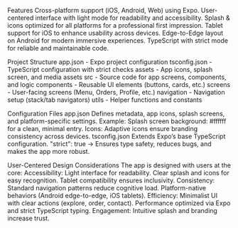 Features
Cross-platform support (iOS, Android, Web) using Expo.
User-centered interface with light mode for readability and accessibility.
Splash & icons optimized for all platforms for a professional first impression.
Tablet support for iOS to enhance usability across devices.
Edge-to-Edge layout on Android for modern immersive experiences.
TypeScript with strict mode for reliable and maintainable code.

Project Structure
app.json - Expo project configuration
tsconfig.json  - TypeScript configuration with strict checks
assets - App icons, splash screen, and media assets
src - Source code for app screens, components, and logic
components - Reusable UI elements (buttons, cards, etc.)
screens - User-facing screens (Menu, Orders, Profile, etc.)
navigation - Navigation setup (stack/tab navigators)
utils - Helper functions and constants

Configuration Files
app.json
Defines metadata, app icons, splash screens, and platform-specific settings.
Example:
Splash screen background: #ffffff for a clean, minimal entry.
Icons: Adaptive icons ensure branding consistency across devices.
tsconfig.json
Extends Expo’s base TypeScript configuration.
"strict": true → Ensures type safety, reduces bugs, and makes the app more robust.

User-Centered Design Considerations
The app is designed with users at the core:
Accessibility:
Light interface for readability.
Clear splash and icons for easy recognition.
Tablet compatibility ensures inclusivity.
Consistency:
Standard navigation patterns reduce cognitive load.
Platform-native behaviors (Android edge-to-edge, iOS tablets).
Efficiency:
Minimalist UI with clear actions (explore, order, contact).
Performance optimized via Expo and strict TypeScript typing.
Engagement:
Intuitive splash and branding increase trust.
